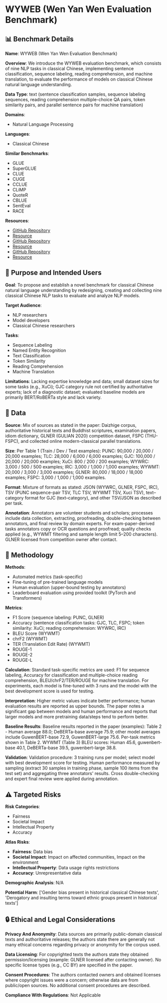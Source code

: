 # WYWEB (Wen Yan Wen Evaluation Benchmark)

## 📊 Benchmark Details

**Name**: WYWEB (Wen Yan Wen Evaluation Benchmark)

**Overview**: We introduce the WYWEB evaluation benchmark, which consists of nine NLP tasks in classical Chinese, implementing sentence classification, sequence labeling, reading comprehension, and machine translation, to evaluate the performance of models on classical Chinese natural language understanding.

**Data Type**: text (sentence classification samples, sequence labeling sequences, reading comprehension multiple-choice QA pairs, token similarity pairs, and parallel sentence pairs for machine translation)

**Domains**:
- Natural Language Processing

**Languages**:
- Classical Chinese

**Similar Benchmarks**:
- GLUE
- SuperGLUE
- CLUE
- CUGE
- CCLUE
- CLiMP
- QuoteR
- CBLUE
- SentEval
- RACE

**Resources**:
- [GitHub Repository](https://github.com/baudzhou/WYWEB)
- [Resource](https://cclue.top/)
- [GitHub Repository](https://github.com/garychowcmu/daizhigev20)
- [Resource](https://catalog.ldc.upenn.edu/docs/LDC2017T14/)
- [GitHub Repository](https://github.com/ethan-yt/guwenbert)
- [Resource](https://huggingface.co/TLC)

## 🎯 Purpose and Intended Users

**Goal**: To propose and establish a novel benchmark for classical Chinese natural language understanding by redesigning, creating and collecting nine classical Chinese NLP tasks to evaluate and analyze NLP models.

**Target Audience**:
- NLP researchers
- Model developers
- Classical Chinese researchers

**Tasks**:
- Sequence Labeling
- Named Entity Recognition
- Text Classification
- Token Similarity
- Reading Comprehension
- Machine Translation

**Limitations**: Lacking expertise knowledge and data; small dataset sizes for some tasks (e.g., XuCi); GJC category rule not certified by authoritative experts; lack of a diagnostic dataset; evaluated baseline models are primarily BERT/RoBERTa style and lack variety.

## 💾 Data

**Source**: Mix of sources as stated in the paper: Daizhige corpus, authoritative historical texts and Buddhist scriptures, examination papers, idiom dictionary, GLNER (GULIAN 2020) competition dataset, FSPC (THU-FSPC), and collected online modern-classical parallel translations.

**Size**: Per Table 1 (Train / Dev / Test examples): PUNC: 90,000 / 20,000 / 20,000 examples; TLC: 28,000 / 6,000 / 6,000 examples; GJC: 100,000 / 20,000 / 20,000 examples; XuCi: 800 / 200 / 200 examples; WYWRC: 3,000 / 500 / 500 examples; IRC: 3,000 / 1,000 / 1,000 examples; WYWMT: 20,000 / 3,000 / 3,000 examples; GLNER: 80,000 / 18,000 / 18,000 examples; FSPC: 3,000 / 1,000 / 1,000 examples.

**Format**: Mixture of formats as stated: JSON (WYWRC, GLNER, FSPC, IRC), TSV (PUNC sequence-pair TSV, TLC TSV, WYWMT TSV, Xuci TSV), text–category format for GJC (text–category), and other TSV/JSON as described per task.

**Annotation**: Annotators are volunteer students and scholars; processes include data collection, extracting, proofreading, double-checking between annotators, and final review by domain experts. For exam-paper-derived tasks annotators copy or OCR questions and proofread; quality checks applied (e.g., WYWMT filtering and sample length limit 5–200 characters). GLNER licensed from competition owner after contact.

## 🔬 Methodology

**Methods**:
- Automated metrics (task-specific)
- Fine-tuning of pre-trained language models
- Human evaluation (upper-bound testing by annotators)
- Leaderboard evaluation using provided toolkit (PyTorch and Transformers)

**Metrics**:
- F1 Score (sequence labeling: PUNC, GLNER)
- Accuracy (sentence classification tasks: GJC, TLC, FSPC; token similarity: XuCi; reading comprehension: WYWRC, IRC)
- BLEU Score (WYWMT)
- chrF2 (WYWMT)
- TER (Translation Edit Rate) (WYWMT)
- ROUGE-1
- ROUGE-2
- ROUGE-L

**Calculation**: Standard task-specific metrics are used: F1 for sequence labeling, Accuracy for classification and multiple-choice reading comprehension, BLEU/chrF2/TER/ROUGE for machine translation. For experiments, each model is fine-tuned with 3 runs and the model with the best development score is used for testing.

**Interpretation**: Higher metric values indicate better performance; human evaluation results are reported as upper bounds. The paper notes a significant gap between models and human performance and reports that larger models and more pretraining data/steps tend to perform better.

**Baseline Results**: Baseline results reported in the paper (examples): Table 2 - Human average 88.0; DeBERTa-base average 75.9; other model averages include GuwenBERT-base 72.9, GuwenBERT-large 75.6. Per-task metrics shown in Table 2. WYWMT (Table 3) BLEU scores: Human 45.6, guwenbert-base 40.1, DeBERTa-base 39.5, guwenbert-large 38.8.

**Validation**: Validation procedure: 3 training runs per model; select model with best development score for testing. Human performance measured by sampling (extract 30 samples in training phase, sample 100 items from the test set) and aggregating three annotators' results. Cross double-checking and expert final review were applied during annotation.

## ⚠️ Targeted Risks

**Risk Categories**:
- Fairness
- Societal Impact
- Intellectual Property
- Accuracy

**Atlas Risks**:
- **Fairness**: Data bias
- **Societal Impact**: Impact on affected communities, Impact on the environment
- **Intellectual Property**: Data usage rights restrictions
- **Accuracy**: Unrepresentative data

**Demographic Analysis**: N/A

**Potential Harm**: ['Gender bias present in historical classical Chinese texts', 'Derogatory and insulting terms toward ethnic groups present in historical texts']

## 🔒 Ethical and Legal Considerations

**Privacy And Anonymity**: Data sources are primarily public-domain classical texts and authoritative releases; the authors state there are generally not many ethical concerns regarding privacy or anonymity for the corpus used.

**Data Licensing**: For copyrighted texts the authors state they obtained permission/licensing (example: GLNER licensed after contacting owner). No specific license types (e.g., CC BY) are specified in the paper.

**Consent Procedures**: The authors contacted owners and obtained licenses where copyright issues were a concern; otherwise data are from public/open sources. No additional consent procedures are described.

**Compliance With Regulations**: Not Applicable
